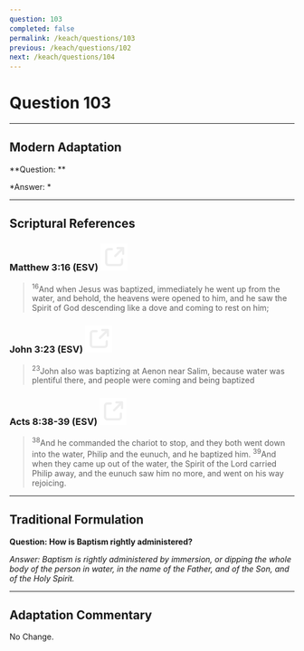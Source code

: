 ```yaml
---
question: 103
completed: false
permalink: /keach/questions/103
previous: /keach/questions/102
next: /keach/questions/104
---
```

# Question 103

---
## Modern Adaptation
**Question: **

*Answer: *

---
## Scriptural References
### Matthew 3:16 (ESV) <a href="https://biblegateway.com/passage/?search=Matthew+3%3A16&version=ESV"><img src="/assets/svg/link.svg"/></a>
> <sup>16</sup>And when Jesus was baptized, immediately he went up from the water, and behold, the heavens were opened to him, and he saw the Spirit of God descending like a dove and coming to rest on him;

### John 3:23 (ESV) <a href="https://biblegateway.com/passage/?search=John+3%3A23&version=ESV"><img src="/assets/svg/link.svg"/></a>
> <sup>23</sup>John also was baptizing at Aenon near Salim, because water was plentiful there, and people were coming and being baptized

### Acts 8:38-39 (ESV) <a href="https://biblegateway.com/passage/?search=Acts+8%3A38-39&version=ESV"><img src="/assets/svg/link.svg"/></a>
> <sup>38</sup>And he commanded the chariot to stop, and they both went down into the water, Philip and the eunuch, and he baptized him.
> <sup>39</sup>And when they came up out of the water, the Spirit of the Lord carried Philip away, and the eunuch saw him no more, and went on his way rejoicing.


---
## Traditional Formulation
**Question: How is Baptism rightly administered?**

*Answer: Baptism is rightly administered by immersion, or dipping the whole body of the person in water, in the name of the Father, and of the Son, and of the Holy Spirit.*

---
## Adaptation Commentary
No Change.